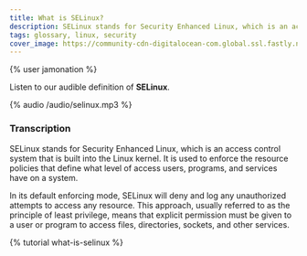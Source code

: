 ```yaml
---
title: What is SELinux?
description: SELinux stands for Security Enhanced Linux, which is an access control system that is built into the Linux kernel. Learn more about SELinux with your audible glossary!
tags: glossary, linux, security
cover_image: https://community-cdn-digitalocean-com.global.ssl.fastly.net/variants/PcJyDaaLwTjkdriqXFpDajCM/035575f2985fe451d86e717d73691e533a1a00545d7230900ed786341dc3c882
---
```

{% user jamonation %}

Listen to our audible definition of **SELinux**.

{% audio /audio/selinux.mp3 %}

### Transcription

SELinux stands for Security Enhanced Linux, which is an access control system that is built into the Linux kernel. It is used to enforce the resource policies that define what level of access users, programs, and services have on a system.

In its default enforcing mode, SELinux will deny and log any unauthorized attempts to access any resource. This approach, usually referred to as the principle of least privilege, means that explicit permission must be given to a user or program to access files, directories, sockets, and other services.

{% tutorial what-is-selinux %}